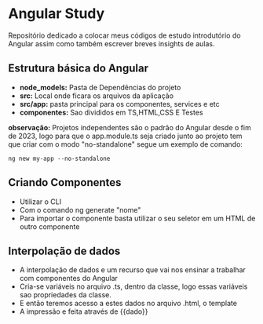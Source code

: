 # Angular Study

Repositório dedicado a colocar meus códigos de estudo introdutório do Angular assim como também escrever breves insights de aulas.

## Estrutura básica do Angular

- **node_models:** Pasta de Dependências do projeto
- **src:** Local onde ficara os arquivos da aplicação
- **src/app:** pasta principal para os componentes, services e etc
- **componentes:** Sao divididos em TS,HTML,CSS E Testes

**observação:** Projetos independentes são o padrão do Angular desde o fim de 2023, logo para que o app.module.ts seja criado junto ao projeto tem que criar com o modo "no-standalone" segue um exemplo de comando:

```shell
ng new my-app --no-standalone
```

## Criando Componentes
- Utilizar o CLI
- Com o comando ng generate "nome"
- Para importar o componente basta utilizar o seu seletor em um HTML de outro componente

## Interpolação de dados
 
- A interpolação de dados e um recurso que vai nos ensinar a trabalhar com componentes do Angular
- Cria-se variáveis no arquivo .ts, dentro da classe, logo essas variáveis sao propriedades da classe.
- E então teremos acesso a estes dados no arquivo .html, o template
- A impressão e feita através de {{dado}}